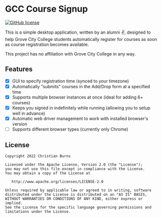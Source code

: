 # GCC Course Signup

[![GitHub license](https://img.shields.io/badge/license-Apache%20License%202.0-blue.svg?style=flat)](https://www.apache.org/licenses/LICENSE-2.0)

This is a simple desktop application, written by an alumni ✌, designed to help Grove City College students automatically register for courses as soon as course registration becomes available.

This project has no affiliation with Grove City College in any way.

## Features

- [x] GUI to specify registration time (synced to your timezone)
- [x] Automatically "submits" courses in the Add/Drop form at a specified time
- [x] Supports multiple browser instances at once (ideal for adding 6+ courses)
- [x] Keeps you signed in indefinitely while running (allowing you to setup well in advance)
- [x] Automatic web driver management to work with installed browser's version
- [ ] Supports different browser types (currently only Chrome)

## License

    Copyright 2022 Christian Burns

    Licensed under the Apache License, Version 2.0 (the "License");
    you may not use this file except in compliance with the License.
    You may obtain a copy of the License at

       http://www.apache.org/licenses/LICENSE-2.0

    Unless required by applicable law or agreed to in writing, software
    distributed under the License is distributed on an "AS IS" BASIS,
    WITHOUT WARRANTIES OR CONDITIONS OF ANY KIND, either express or implied.
    See the License for the specific language governing permissions and
    limitations under the License.

